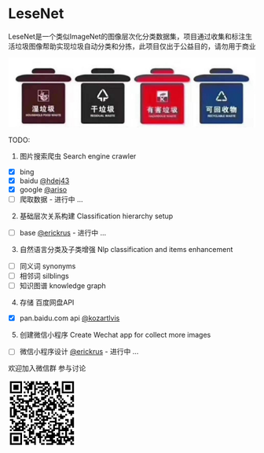 # LeseNet

LeseNet是一个类似ImageNet的图像层次化分类数据集，项目通过收集和标注生活垃圾图像帮助实现垃圾自动分类和分拣，此项目仅出于公益目的，请勿用于商业

![](https://raw.githubusercontent.com/Erickrus/LeseNet/master/misc/img/trashbin.jpg )


TODO:

1. 图片搜索爬虫 Search engine crawler
 - [x] bing
 - [x] baidu [@hdej43](https://github.com/hdej43)
 - [x] google [@ariso](https://github.com/arisosoftware)
 - [ ] 爬取数据 - 进行中 ...
2. 基础层次关系构建 Classification hierarchy setup
 - [ ] base [@erickrus](https://github.com/erickrus) - 进行中 ...
3. 自然语言分类及子类增强 Nlp classification and items enhancement 
 - [ ] 同义词 synonyms 
 - [ ] 相邻词 silblings 
 - [ ] 知识图谱 knowledge graph 
4. 存储 百度网盘API
 - [x] pan.baidu.com api [@kozartlvis](https://github.com/Kozartlvis)
5. 创建微信小程序 Create Wechat app for collect more images
 - [ ] 微信小程序设计 [@erickrus](https://github.com/erickrus) - 进行中 ...


欢迎加入微信群 参与讨论

![](misc/img/wx_group.jpg?raw=true)
